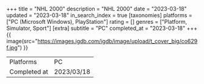 +++
title = "NHL 2000"
description = "NHL 2000"
date = "2023-03-18"
updated = "2023-03-18"
in_search_index = true
[taxonomies]
platforms = ["PC (Microsoft Windows), PlayStation"]
rating = []
genres = ["Platform, Simulator, Sport"]
[extra]
subtitle = "PC"
completed_at = "2023-03-18"
+++
{{ image(src="https://images.igdb.com/igdb/image/upload/t_cover_big/co629f.jpg") }}

|              |            |
| ------------ | ---------- |
| Platforms    | PC |
| Completed at | 2023/03/18 |

